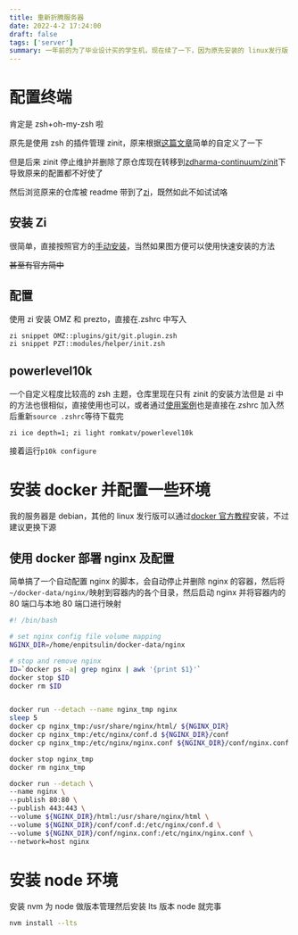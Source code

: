 ```yaml
---
title: 重新折腾服务器
date: 2022-4-2 17:24:00
draft: false
tags: ['server']
summary: 一年前的为了毕业设计买的学生机，现在续了一下，因为原先安装的 linux发行版 centos8 已经宣布停止生命周期了，重新装个Debian用于学习然后重新折腾一下服务器，简单再部署一些小东西玩玩。
---
```


# 配置终端

肯定是 zsh+oh-my-zsh 啦

原先是使用 zsh 的插件管理 zinit，原来根据[这篇文章](https://www.aloxaf.com/2019/11/zplugin_tutorial/)简单的自定义了一下

但是后来 zinit 停止维护并删除了原仓库现在转移到[zdharma-continuum/zinit](https://github.com/zdharma-continuum/zinit)下导致原来的配置都不好使了

然后浏览原来的仓库被 readme 带到了[zi](https://z-shell.pages.dev/)，既然如此不如试试咯

## 安装 Zi

很简单，直接按照官方的[手动安装](https://z-shell.pages.dev/docs/getting_started/installation/#手动安装)，当然如果图方便可以使用快速安装的方法

~~甚至有官方简中~~

## 配置

使用 zi 安装 OMZ 和 prezto，直接在.zshrc 中写入

```plain:.zshrc
zi snippet OMZ::plugins/git/git.plugin.zsh
zi snippet PZT::modules/helper/init.zsh
```

## powerlevel10k

一个自定义程度比较高的 zsh 主题，仓库里现在只有 zinit 的安装方法但是 zi 中的方法也很相似，直接使用也可以，或者通过[使用案例](https://z-shell.pages.dev/docs/gallery/collection/themes#thp-romkatvpowerlevel10k)也是直接在.zshrc 加入然后重新`source .zshrc`等待下载完

```plain:.zshrc
zi ice depth=1; zi light romkatv/powerlevel10k
```

接着运行`p10k configure`

# 安装 docker 并配置一些环境

我的服务器是 debian，其他的 linux 发行版可以通过[docker 官方教程](https://docs.docker.com/engine/install/)安装，不过建议更换下源

## 使用 docker 部署 nginx 及配置

简单搞了一个自动配置 nginx 的脚本，会自动停止并删除 nginx 的容器，然后将`~/docker-data/nginx/`映射到容器内的各个目录，然后启动 nginx 并将容器内的 80 端口与本地 80 端口进行映射

```sh
#! /bin/bash

# set nginx config file volume mapping
NGINX_DIR=/home/enpitsulin/docker-data/nginx

# stop and remove nginx
ID=`docker ps -a| grep nginx | awk '{print $1}'`
docker stop $ID
docker rm $ID


docker run --detach --name nginx_tmp nginx
sleep 5
docker cp nginx_tmp:/usr/share/nginx/html/ ${NGINX_DIR}
docker cp nginx_tmp:/etc/nginx/conf.d ${NGINX_DIR}/conf
docker cp nginx_tmp:/etc/nginx/nginx.conf ${NGINX_DIR}/conf/nginx.conf

docker stop nginx_tmp
docker rm nginx_tmp

docker run --detach \
--name nginx \
--publish 80:80 \
--publish 443:443 \
--volume ${NGINX_DIR}/html:/usr/share/nginx/html \
--volume ${NGINX_DIR}/conf/conf.d:/etc/nginx/conf.d \
--volume ${NGINX_DIR}/conf/nginx.conf:/etc/nginx/nginx.conf \
--network=host nginx
```

# 安装 node 环境

安装 nvm 为 node 做版本管理然后安装 lts 版本 node 就完事

```sh
nvm install --lts
```
